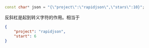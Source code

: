 ```c++
const char* json = "{\"project\":\"rapidjson\",\"stars\":10}";
```

反斜杠是起到转义字符的作用。相当于

```json
{
    "project": "rapidjson",
    "start": 6
}
```


